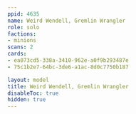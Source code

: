 ```yaml
---
ppid: 4635
name: Weird Wendell, Gremlin Wrangler
role: solo
factions:
- minions
scans: 2
cards:
- ea073cd5-338a-3410-962e-a0f9b293487e
- 75c1b2e7-64bc-3de6-a1ac-8d0c7750b187

layout: model
title: Weird Wendell, Gremlin Wrangler
disableToc: true
hidden: true
---
```

